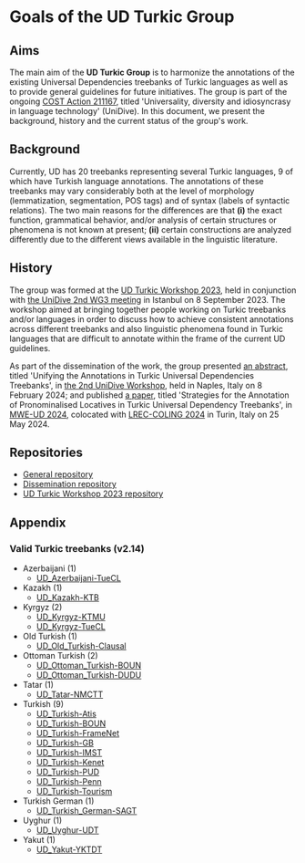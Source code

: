 # Goals of the UD Turkic Group

## Aims

The main aim of the **UD Turkic Group** is to harmonize the annotations of the existing Universal Dependencies treebanks of Turkic languages as well as to provide general guidelines for future initiatives. The group is part of the ongoing [COST Action 211167](https://www.cost.eu/actions/CA21167/), titled 'Universality, diversity and idiosyncrasy in language technology' (UniDive). In this document, we present the background, history and the current status of the group's work.

## Background

Currently, UD has 20 treebanks representing several Turkic languages, 9 of which have Turkish language annotations. The annotations of these treebanks may vary considerably both at the level of morphology (lemmatization, segmentation, POS tags) and of syntax (labels of syntactic relations). The two main reasons for the differences are that **(i)** the exact function, grammatical behavior, and/or analysis of certain structures or phenomena is not known at present; **(ii)** certain constructions are analyzed differently due to the different views available in the linguistic literature.

## History

The group was formed at the [UD Turkic Workshop 2023](https://ud-turkic.github.io/udtw23), held in conjunction with [the UniDive 2nd WG3 meeting](https://unidive.lisn.upsaclay.fr/doku.php?id=meetings:wg:wg3-2-meeting) in Istanbul on 8 September 2023. The workshop aimed at bringing together people working on Turkic treebanks and/or languages in order to discuss how to achieve consistent annotations across different treebanks and also linguistic phenomena found in Turkic languages that are difficult to annotate within the frame of the current UD guidelines.

As part of the dissemination of the work, the group presented [an abstract](https://unidive.lisn.upsaclay.fr/lib/exe/fetch.php?media=meetings:general\_meetings:2nd\_unidive\_general\_meeting:12\_unifying\_the\_annotations\_in\_tu.pdf), titled 'Unifying the Annotations in Turkic Universal Dependencies Treebanks', in [the 2nd UniDive Workshop](https://unidive.lisn.upsaclay.fr/doku.php?id=meetings:general\_meetings:2nd\_unidive\_general\_meeting), held in Naples, Italy on 8 February 2024; and published [a paper](https://aclanthology.org/2024.mwe-1.25/), titled 'Strategies for the Annotation of Pronominalised Locatives in Turkic Universal Dependency Treebanks', in [MWE-UD 2024](https://multiword.org/mweud2024/), colocated with [LREC-COLING 2024](https://lrec-coling-2024.org) in Turin, Italy on 25 May 2024.

## Repositories

- [General repository](https://github.com/ud-turkic/general)
- [Dissemination repository](https://github.com/ud-turkic/dissemination)
- [UD Turkic Workshop 2023 repository](https://github.com/ud-turkic/udtw23)

## Appendix

### Valid Turkic treebanks (v2.14)

- Azerbaijani (1)
    - [UD_Azerbaijani-TueCL](https://github.com/UniversalDependencies/UD_Azerbaijani-TueCL)
- Kazakh (1)
    - [UD_Kazakh-KTB](https://github.com/UniversalDependencies/UD_Kazakh-KTB)
- Kyrgyz (2)
    - [UD_Kyrgyz-KTMU](https://github.com/UniversalDependencies/UD_Kyrgyz-KTMU)
    - [UD_Kyrgyz-TueCL](https://github.com/UniversalDependencies/UD_Kyrgyz-TueCL)
- Old Turkish (1)
    - [UD_Old_Turkish-Clausal](https://github.com/UniversalDependencies/UD_Old_Turkish-Clausal)
- Ottoman Turkish (2)
    - [UD_Ottoman_Turkish-BOUN](https://github.com/UniversalDependencies/UD_Ottoman_Turkish-BOUN)
    - [UD_Ottoman_Turkish-DUDU](https://github.com/UniversalDependencies/UD_Ottoman_Turkish-DUDU)
- Tatar (1)
    - [UD_Tatar-NMCTT](https://github.com/UniversalDependencies/UD_Tatar-NMCTT)
- Turkish (9)
    - [UD_Turkish-Atis](https://github.com/UniversalDependencies/UD_Turkish-Atis)
    - [UD_Turkish-BOUN](https://github.com/UniversalDependencies/UD_Turkish-BOUN)
    - [UD_Turkish-FrameNet](https://github.com/UniversalDependencies/UD_Turkish-FrameNet)
    - [UD_Turkish-GB](https://github.com/UniversalDependencies/UD_Turkish-GB)
    - [UD_Turkish-IMST](https://github.com/UniversalDependencies/UD_Turkish-IMST)
    - [UD_Turkish-Kenet](https://github.com/UniversalDependencies/UD_Turkish-Kenet)
    - [UD_Turkish-PUD](https://github.com/UniversalDependencies/UD_Turkish-PUD)
    - [UD_Turkish-Penn](https://github.com/UniversalDependencies/UD_Turkish-Penn)
    - [UD_Turkish-Tourism](https://github.com/UniversalDependencies/UD_Turkish-Tourism)
- Turkish German (1)
    - [UD_Turkish_German-SAGT](https://github.com/UniversalDependencies/UD_Turkish_German-SAGT)
- Uyghur (1)
    - [UD_Uyghur-UDT](https://github.com/UniversalDependencies/UD_Uyghur-UDT)
- Yakut (1)
    - [UD_Yakut-YKTDT](https://github.com/UniversalDependencies/UD_Yakut-YKTDT)
